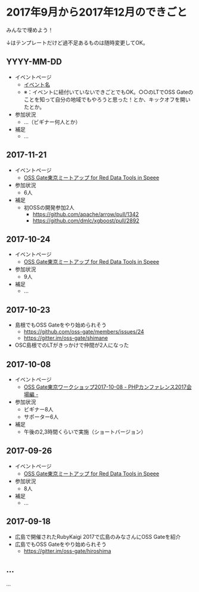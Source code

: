 # 2017年9月から2017年12月のできごと

みんなで埋めよう！

↓はテンプレートだけど過不足あるものは随時変更してOK。

## YYYY-MM-DD

* イベントページ
  * [イベント名](https://oss-gate.doorkeeper.jp/events/EVENT_ID)
  * ※：イベントに紐付いていないできごとでもOK。○○のLTでOSS Gateのことを知って自分の地域でもやろうと思った！とか、キックオフを開いたとか。
* 参加状況
  * ...（ビギナー何人とか）
* 補足
  * ...

## 2017-11-21

* イベントページ
  * [OSS Gate東京ミートアップ for Red Data Tools in Speee](https://speee.connpass.com/event/70508/)
* 参加状況
  * 6人
* 補足
  * 初OSSの開発参加2人
    * https://github.com/apache/arrow/pull/1342
    * https://github.com/dmlc/xgboost/pull/2892

## 2017-10-24

* イベントページ
  * [OSS Gate東京ミートアップ for Red Data Tools in Speee](https://speee.connpass.com/event/68092/)
* 参加状況
  * 9人
* 補足
  * ...

## 2017-10-23

* 島根でもOSS Gateをやり始められそう
  * https://github.com/oss-gate/members/issues/24
  * https://gitter.im/oss-gate/shimane
* OSC島根でのLTがきっかけで仲間が2人になった

## 2017-10-08

* イベントページ
  * [OSS Gate東京ワークショップ2017-10-08 - PHPカンファレンス2017会場編 -](https://phpcon.connpass.com/event/66822/)
* 参加状況
  * ビギナー8人
  * サポーター6人
* 補足
  * 午後の2,3時間くらいで実施（ショートバージョン）

## 2017-09-26

* イベントページ
  * [OSS Gate東京ミートアップ for Red Data Tools in Speee](https://speee.connpass.com/event/66165/)
* 参加状況
  * 8人
* 補足
  * ...

## 2017-09-18

* 広島で開催されたRubyKaigi 2017で広島のみなさんにOSS Gateを紹介
* 広島でもOSS Gateをやり始められそう
  * https://gitter.im/oss-gate/hiroshima

## ...

...
